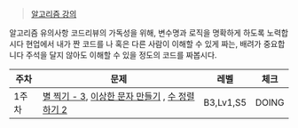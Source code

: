 > [알고리즘 강의](https://www.inflearn.com/course/%EC%95%8C%EA%B3%A0%EB%A6%AC%EC%A6%98-%EA%B0%95%EC%A2%8C/lecture/4072?tab=curriculum)

알고리즘 유의사항
코드리뷰의 가독성을 위해, 변수명과 로직을 명확하게 하도록 노력합시다
현업에서 내가 짠 코드를 나 혹은 다른 사람이 이해할 수 있게 짜는, 배려가 중요합니다
주석을 달지 않아도 이해할 수 있을 정도의 코드를 짜봅시다.

|주차|문제|레벨|체크|
|--|---|---|---|
|1주차|[별 찍기 - 3](https://www.acmicpc.net/problem/2440), [이상한 문자 만들기](https://programmers.co.kr/learn/courses/30/lessons/12930) , [수 정렬하기 2](https://www.acmicpc.net/problem/2751)|B3,Lv1,S5|DOING